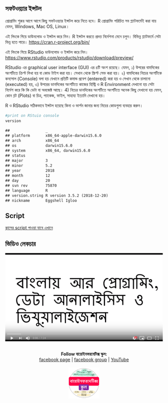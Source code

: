 ## সফটওয়্যার ইন্সটল

প্রোগ্রামিং শুরুর আগে আগে কিছু সফটওয়্যার ইন্সটল করে নিতে হবে। R প্রোগ্রামিং পরিচিত সব প্ল্যাটফর্মেই করা যায় যেমন, Windows, Mac OS, Linux। 

এই লিংকে গিয়ে ডাউনলোড ও ইন্সটল করে নিন। R  ইন্সটল করতে প্রদত্ত নির্দেশনা মেনে চলুন। বিভিন্ন প্ল্যাটফর্মে সেটা ভিন্ন হতে পারে। 
https://cran.r-project.org/bin/

এই লিংকে গিয়ে RStudio ডাউনলোড ও ইন্সটল করে নিন।
https://www.rstudio.com/products/rstudio/download/preview/

RStudio এর graphical user interface (GUI) এর ৪টি অংশ রয়েছে। যেমন, 
১) উপরের বামদিকের অংশটিতে ক্রিপ্ট লিখা হয় বা কোড টাইপ করা হয়। সেখান থেকে স্ক্রিপ্ট সেভ করা হয়। 
২) বামদিকের নিচের অংশটিকে কনসোল (Console) বলা হয় যেখানে প্রতিটি কমান্ড প্রবেশ (entered) করা হয় ও সেখান থেকে চালানো (executed) হয়,
৩) উপরের ডানদিকের অংশটিতে কাজের হিস্ট্রি ও R Environment দেখানো হয় সেটা নির্দেশ করে কি কি ডেটা বা অবজেক্ট আছে। 
4) নিচের ডানদিকের অংশটিতে অংশটিতে অনেক কিছু দেখানো হয় যেমন, কোন প্লট (Plots) বা চিত্র, প্যাকেজ, ফাইল, সাহায্য ইত্যাদি দেখানো হয়। 

R ও RStudio সঠিকভাবে ইন্সটল হয়েছে কিনা ও ভার্শন জানার জন্য নিচের কোডগুলা ব্যবহার করুন।


```r
#print on RStuio console
version
```

```
##                _                           
## platform       x86_64-apple-darwin15.6.0   
## arch           x86_64                      
## os             darwin15.6.0                
## system         x86_64, darwin15.6.0        
## status                                     
## major          3                           
## minor          5.2                         
## year           2018                        
## month          12                          
## day            20                          
## svn rev        75870                       
## language       R                           
## version.string R version 3.5.2 (2018-12-20)
## nickname       Eggshell Igloo
```

## Script

[ক্লাসের script পাওয়া যাবে এখানে](https://github.com/Rashedul/R-Tutorials/blob/master/scripts/MyFirstScript.R) 


## ভিডিও লেকচার

[![Everything Is AWESOME](../files/youtube.png)](https://www.youtube.com/watch?v=lafxMD71tDo&t=437s "Everything Is AWESOME")

## 

##




<p align="center">
  <b>Follow বায়োইনফরমেটিক্স স্কুল:</b><br>
  <a href="https://www.facebook.com/%E0%A6%AC%E0%A6%BE%E0%A6%AF%E0%A6%BC%E0%A7%8B%E0%A6%87%E0%A6%A8%E0%A6%AB%E0%A6%B0%E0%A6%AE%E0%A7%87%E0%A6%9F%E0%A6%BF%E0%A6%95%E0%A7%8D%E0%A6%B8-%E0%A6%B8%E0%A7%8D%E0%A6%95%E0%A7%81%E0%A6%B2-575599666193690/">facebook page</a> |
  <a href="https://www.facebook.com/groups/390262838074549/">facebook group</a> |
  <a href="https://www.youtube.com/channel/UCm-8CdrvGi2SjLEOUSCztIg?view_as=subscriber">YouTube</a>
  <br><br>
  <img src="../files/logo.png" height="100" width="100">
</p>